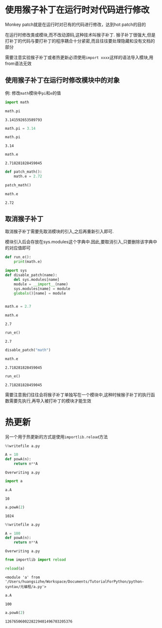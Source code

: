 
# 使用猴子补丁在运行时对代码进行修改

Monkey patch就是在运行时对已有的代码进行修改，达到hot patch的目的

在运行时修改类或模块,而不改动源码,这种技术叫猴子补丁. 猴子补丁很强大,但是打补丁的代码与要打补丁的程序耦合十分紧密,而且往往要处理隐藏和没有文档的部分


需要注意实验猴子补丁或者热更新必须使用`import xxxx`这样的语法导入模块,用from语法无效

## 使用猴子补丁在运行时修改模块中的对象

例: 修改`math`模块中`pi`和`e`的值


```python
import math
```


```python
math.pi
```




    3.141592653589793




```python
math.pi = 3.14
```


```python
math.pi
```




    3.14




```python
math.e
```




    2.718281828459045




```python
def patch_math():
    math.e = 2.72
```


```python
patch_math()
```


```python
math.e
```




    2.72



## 取消猴子补丁

取消猴子补丁需要先取消模块的引入,之后再重新引入即可.

模块引入后会存放在sys.modules这个字典中.因此,要取消引入,只要删除该字典中的对应值即可


```python
def run_e():
    print(math.e)
```


```python
import sys
def disable_patch(name):
    del sys.modules[name]
    module = __import__(name)
    sys.modules[name] = module
    globals()[name] = module
    
```


```python
math.e = 2.7
```


```python
math.e
```




    2.7




```python
run_e()
```

    2.7



```python
disable_patch("math")
```


```python
math.e
```




    2.718281828459045




```python
run_e()
```

    2.718281828459045


需要注意我们往往会将猴子补丁单独写在一个模块中,这种时候猴子补丁的执行函数需要先执行,再导入被打补丁的模块才能生效

# 热更新

另一个用于热更新的方式是使用`importlib.reload`方法


```python
%%writefile a.py

A = 10
def powA(n):
    return n**A
```

    Overwriting a.py



```python
import a
```


```python
a.A
```




    10




```python
a.powA(2)
```




    1024




```python
%%writefile a.py

A = 100
def powA(n):
    return n**A
```

    Overwriting a.py



```python
from importlib import reload
```


```python
reload(a)
```




    <module 'a' from '/Users/huangsizhe/Workspace/Documents/TutorialForPython/python-syntax/元编程/a.py'>




```python
a.A
```




    100




```python
a.powA(2)
```




    1267650600228229401496703205376


